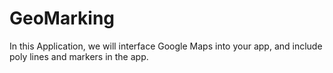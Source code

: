 # GeoMarking

In this Application, we will interface Google Maps into your app, and include poly lines
and markers in the app.
